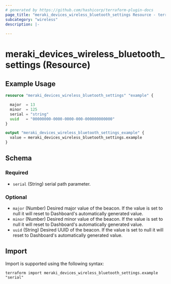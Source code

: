 ```yaml
---
# generated by https://github.com/hashicorp/terraform-plugin-docs
page_title: "meraki_devices_wireless_bluetooth_settings Resource - terraform-provider-meraki"
subcategory: "wireless"
description: |-
  
---
```


# meraki_devices_wireless_bluetooth_settings (Resource)



## Example Usage

```terraform
resource "meraki_devices_wireless_bluetooth_settings" "example" {

  major  = 13
  minor  = 125
  serial = "string"
  uuid   = "00000000-0000-0000-000-000000000000"
}

output "meraki_devices_wireless_bluetooth_settings_example" {
  value = meraki_devices_wireless_bluetooth_settings.example
}
```

<!-- schema generated by tfplugindocs -->
## Schema

### Required

- `serial` (String) serial path parameter.

### Optional

- `major` (Number) Desired major value of the beacon. If the value is set to null it will reset to Dashboard's automatically generated value.
- `minor` (Number) Desired minor value of the beacon. If the value is set to null it will reset to Dashboard's automatically generated value.
- `uuid` (String) Desired UUID of the beacon. If the value is set to null it will reset to Dashboard's automatically generated value.

## Import

Import is supported using the following syntax:

```shell
terraform import meraki_devices_wireless_bluetooth_settings.example "serial"
```
